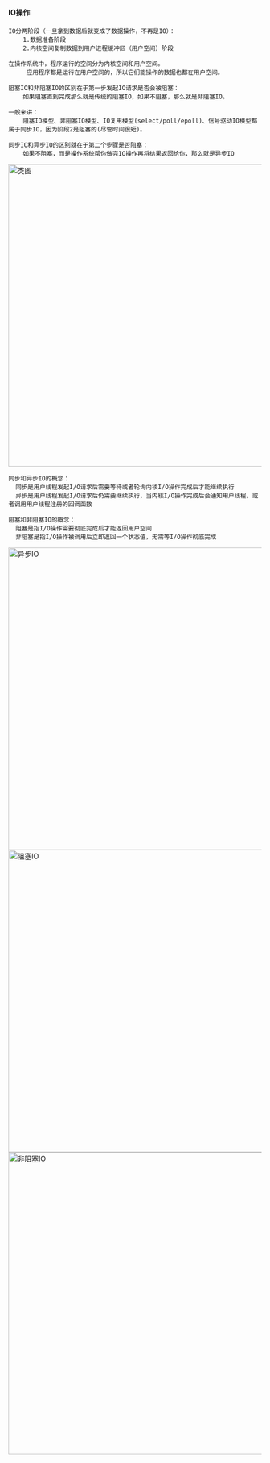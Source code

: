 #### IO操作

```
IO分两阶段（一旦拿到数据后就变成了数据操作，不再是IO）：
    1.数据准备阶段
    2.内核空间复制数据到用户进程缓冲区（用户空间）阶段

在操作系统中，程序运行的空间分为内核空间和用户空间。
     应用程序都是运行在用户空间的，所以它们能操作的数据也都在用户空间。

阻塞IO和非阻塞IO的区别在于第一步发起IO请求是否会被阻塞：
    如果阻塞直到完成那么就是传统的阻塞IO，如果不阻塞，那么就是非阻塞IO。

一般来讲：
    阻塞IO模型、非阻塞IO模型、IO复用模型(select/poll/epoll)、信号驱动IO模型都属于同步IO，因为阶段2是阻塞的(尽管时间很短)。

同步IO和异步IO的区别就在于第二个步骤是否阻塞：
    如果不阻塞，而是操作系统帮你做完IO操作再将结果返回给你，那么就是异步IO
``` 

<img width="600" alt="类图" src="https://user-images.githubusercontent.com/17560388/143397131-6b693b7b-5824-4b66-8be5-be37c15c290e.png">

```
同步和异步IO的概念：
  同步是用户线程发起I/O请求后需要等待或者轮询内核I/O操作完成后才能继续执行
  异步是用户线程发起I/O请求后仍需要继续执行，当内核I/O操作完成后会通知用户线程，或者调用用户线程注册的回调函数

阻塞和非阻塞IO的概念：
  阻塞是指I/O操作需要彻底完成后才能返回用户空间
  非阻塞是指I/O操作被调用后立即返回一个状态值，无需等I/O操作彻底完成
```

<img width="600" alt="异步IO" src="https://user-images.githubusercontent.com/17560388/143402548-119faa1f-1038-4e35-b0d5-8d44b3642fe8.png">

<img width="600" alt="阻塞IO" src="https://user-images.githubusercontent.com/17560388/143403611-df4475c3-3af6-4474-b790-2829a1aeb5d6.png">

<img width="600" alt="非阻塞IO" src="https://user-images.githubusercontent.com/17560388/143403661-e1ec4f68-d4cd-45a1-8c90-a46484b0c8a0.png">




